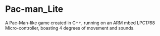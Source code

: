 # Pac-man_Lite
A Pac-Man-like game created in C++, running on an ARM mbed LPC1768 Micro-controller, boasting 4 degrees of movement and sounds.
